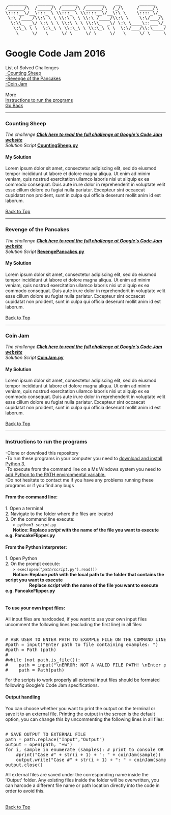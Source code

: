 <pre id="top">

 _______    ______   ______   _______    __       ______       ______   ______   ______   ______       _________  ________   ___ __ __       _____    ______     ____     ______      
/______/\  /_____/\ /_____/\ /______/\  /_/\     /_____/\     /_____/\ /_____/\ /_____/\ /_____/\     /________/\/_______/\ /__//_//_/\     /_____/\ /_____/\   /___/\   /_____/\     
\::::__\/__\:::_ \ \\:::_ \ \\::::__\/__\:\ \    \::::_\/_    \:::__\/ \:::_ \ \\:::_ \ \\::::_\/_    \__.::.__\/\::: _  \ \\::\| \| \ \    \:::_:\ \\:::_ \ \  \_::\ \  \:::__\/     
 \:\ /____/\\:\ \ \ \\:\ \ \ \\:\ /____/\\:\ \    \:\/___/\    \:\ \  __\:\ \ \ \\:\ \ \ \\:\/___/\     /_\::\ \  \::(_)  \ \\:.      \ \       _\:\| \:\ \ \ \   \::\ \  \:\ \____   
  \:\\_  _\/ \:\ \ \ \\:\ \ \ \\:\\_  _\/ \:\ \____\::___\/_    \:\ \/_/\\:\ \ \ \\:\ \ \ \\::___\/_    \:.\::\ \  \:: __  \ \\:.\-/\  \ \     /::_/__ \:\ \ \ \  _\: \ \__\::__::/\  
   \:\_\ \ \  \:\_\ \ \\:\_\ \ \\:\_\ \ \  \:\/___/\\:\____/\    \:\_\ \ \\:\_\ \ \\:\/.:| |\:\____/\    \: \  \ \  \:.\ \  \ \\. \  \  \ \    \:\____/\\:\_\ \ \/__\: \__/\\:\_\:\ \ 
    \_____\/   \_____\/ \_____\/ \_____\/   \_____\/ \_____\/     \_____\/ \_____\/ \____/_/ \_____\/     \_____\/   \__\/\__\/ \__\/ \__\/     \_____\/ \_____\/\________\/ \_____\/                                                                        
</pre>

<h1>Google Code Jam 2016</h1>
List of Solved Challenges<br>
<a href="#sheep">-Counting Sheep</a><br>
<a href="#pancake">-Revenge of the Pancakes</a><br>
<a href="#coinjam">-Coin Jam</a><br>
<!-- <a href="#fractiles">-Fractiles</a><br> -->

<br>
More <br>
<a href="#help">Instructions to run the programs</a> <br>
<a href="https://github.com/yogurt1989/Google-Code-Jam">Go Back</a>
<br>

<hr>
<h3 id="sheep"> Counting Sheep</h3>
<i>The challenge <a href="https://code.google.com/codejam/contest/3264486/dashboard#s=p0"><b>Click here to read the full challenge at Google's Code Jam website</b></a></i> <br>
<i>Solution Script </i> <a href="https://github.com/yogurt1989/Google-Code-Jam/blob/master/2017/PancakeFlipper.py" target="_blank"><b>CountingSheep.py</b></a> <br>
<h4>My Solution</h4>

Lorem ipsum dolor sit amet, consectetur adipiscing elit, sed do eiusmod tempor incididunt ut labore et dolore magna aliqua. Ut enim ad minim veniam, quis nostrud exercitation ullamco laboris nisi ut aliquip ex ea commodo consequat. Duis aute irure dolor in reprehenderit in voluptate velit esse cillum dolore eu fugiat nulla pariatur. Excepteur sint occaecat cupidatat non proident, sunt in culpa qui officia deserunt mollit anim id est laborum.
<br>
<br>
<a href="#top">Back to Top</a> 
<br>

<hr>
<h3 id="pancake">Revenge of the Pancakes</h3>
<i>The challenge <a href="https://code.google.com/codejam/contest/3264486/dashboard#s=p1"><b>Click here to read the full challenge at Google's Code Jam website</b></a></i> <br>
<i>Solution Script </i> <a href="https://github.com/yogurt1989/Google-Code-Jam/blob/master/2016/RevengePancakes.py" target="_blank"><b>RevengePancakes.py</b></a> <br>
<h4>My Solution</h4>
Lorem ipsum dolor sit amet, consectetur adipiscing elit, sed do eiusmod tempor incididunt ut labore et dolore magna aliqua. Ut enim ad minim veniam, quis nostrud exercitation ullamco laboris nisi ut aliquip ex ea commodo consequat. Duis aute irure dolor in reprehenderit in voluptate velit esse cillum dolore eu fugiat nulla pariatur. Excepteur sint occaecat cupidatat non proident, sunt in culpa qui officia deserunt mollit anim id est laborum.
<br>
<br>
<a href="#top">Back to Top</a> 
<br>

<hr>
<h3 id="coinjam">Coin Jam</h3>
<i>The challenge <a href="https://code.google.com/codejam/contest/3264486/dashboard#s=p2"><b>Click here to read the full challenge at Google's Code Jam website</b></a></i> <br>
<i>Solution Script</i> <a href="https://github.com/yogurt1989/Google-Code-Jam/blob/master/2016/CoinJam.py" target="_blank"> <b>CoinJam.py</b></a> <br>
<h4>My Solution</h4>
Lorem ipsum dolor sit amet, consectetur adipiscing elit, sed do eiusmod tempor incididunt ut labore et dolore magna aliqua. Ut enim ad minim veniam, quis nostrud exercitation ullamco laboris nisi ut aliquip ex ea commodo consequat. Duis aute irure dolor in reprehenderit in voluptate velit esse cillum dolore eu fugiat nulla pariatur. Excepteur sint occaecat cupidatat non proident, sunt in culpa qui officia deserunt mollit anim id est laborum.
<br>
<br>
<a href="#top">Back to Top</a> 
<br>

<!--
<hr>
<h3 id="fashion">Fashion Show</h3>
<i>The challenge <a href="https://code.google.com/codejam/contest/3264486/dashboard#s=p3"><b>Click here to read the full challenge at Google's Code Jam website</b></a></i> <br>
<i>Solution Script</i> <a href="https://github.com/yogurt1989/Google-Code-Jam/blob/master/2016/CoinJam.py" target="_blank"><b>CoinJam.py</b></a> <br>
<h4>My Solution</h4>
This was one difficult challenge! To start with, the samples are all given in multiple lines of texts. To solve this I wrote a method format_samples(samples) that formats each sample as a list containing all samples as list of their own following the format [48, 3, ['+', 1, 33], ['+', 1, 34], ['o', 1, 19]], where the first number appearing is n, the second corresponds to m, and then all given models as list, containing style, and row and column coordinate positions respectively.<br>
Once the samples are formatted we can start solving the challenge. The main algorithm fashionShow(stage_layout) takes a stage layout (sample) as an argument. First it stores the values of n and m in independent variables and deletes them from the list, leaving a full list of only models styles and coordinates (if any). For this solution I used two different matrices, the first matrix contains the stage layout, the second matrix contains a list of four booleans that keep track of the possible changes for each model on the stage. To get the first matrix we call the method getStage(n, stage_layout). This method takes a grid of size n x n, a list of m model's position coordinates on the grid (stage layout), and returns the stage as a matrix (list of lists). All empty spaces on the list are completed with the char '-'. Then we proceed to create the second matrix, the method newMatrix (n) returns a new matrix of n x n, that contains no estimations. The neutral value I chose is True, since it is neutral on the logical operator AND, that is to say it will be absorbed when the real estimations are given. Each element of the second matrix corresponds to each model on the first matrix. The second matrix keeps a list (array) of booleans of the form [True,True,True,True], corresponding respectively to the possible states '.', '+', 'x', or 'o'. Once we got our 'empty' matrix it is time to pair it with the given stage, to do this we call the method populateMatrix (n,stage,matrix). This method will iterate both matrices, and call the subroutine refreshMatrix (matrix, row_index, column_index, style) for every model on the stage. The latest method will, update the entire estimation matrix according to the set of rules given on the Fashion Challenge. Note that estimations must be updated from the coordinates of insertion of a model taking into account rows, columns and diagonal lines (which I separated in four different quadrants).
Once we got the stage and the matrix with all possible states, we called the method optimizeStage (n, stage, matrix). This method will go through the stage and now updated matrix, and try to place new models in every open position available that it finds. Obviously, every new model that is inserted must call for the refreshMatrix() method in order to update the estimations. This method conveniently returns the number of insertions that occurred. The final method getPoints (stage) calculates the total points on the stage following the specifications of the challenge. Due to the intrinsic complexity of this challenge, I had to implement methods for printing both matrices, these methods are not part of the final solution but aid me on the resolution of the challenge.
Once we got the stage and the matrix with all possible states, we called the method optimizeStage (n, stage, matrix). This method will go through the stage and now updated matrix, and try to place new models in every open position available that it finds. Obviously, every new model that is inserted must call for the refreshMatrix() method in order to update the estimations. This method conveniently returns the number of insertions that occurred. The final method getPoints (stage) calculates the total points on the stage following the specifications of the challenge. Due to the intrinsic complexity of this challenge, I had to implement methods for printing both matrices, these methods are not part of the final solution but aid me on the resolution of the challenge.
<br>
<br>
<a href="#top">Back to Top</a> 
<br>
-->
<hr>
<h3 id="help">Instructions to run the programs</h3>
-Clone or download this repository<br>
-To run these programs in your computer you need to <a href="https://www.python.org/downloads/">download and install Python 3.</a><br>
-To execute from the command line on a Ms Windows system you need to <a href="https://docs.python.org/2/using/windows.html">add Python to the PATH environmental variable.</a><br>
-Do not hesitate to contact me if you have any problems running these programs or if you find any bugs <br>

<h4>From the command line:</h4>
1. Open a terminal <br>
2. Navigate to the folder where the files are located <br>
3. On the command line execute: <br>
&nbsp &nbsp &nbsp <code>> python3 <i>script</i>.py </code> <br>
&nbsp &nbsp &nbsp <b>Notice: Replace <i>script</i> with the name of the file you want to execute e.g. PancakeFlipper.py</b> <br>

<h4>From the Python interpreter:</h4>
1. Open Python <br>
2. On the prompt execute: <br>
&nbsp &nbsp &nbsp <code>> exec(open("<i>path</i>/<i>script</i>.py").read())</code> <br>
&nbsp &nbsp &nbsp <b>Notice: Replace <i>path</i> with the local path to the folder that contains the script you want to execute</b> <br>
&nbsp &nbsp &nbsp &nbsp &nbsp &nbsp &nbsp &nbsp &nbsp &nbsp<b>Replace <i>script</i> with the name of the file you want to execute e.g. PancakeFlipper.py</b> <br>
<br>
<h4>To use your own input files:</h4>
All input files are hardcoded, if you want to use your own input files uncomment the following lines (excluding the first line) in all files:
<br>
<br>
<pre>
# ASK USER TO ENTER PATH TO EXAMPLE FILE ON THE COMMAND LINE
#path = input("Enter path to file containing examples: ")
#path = Path (path)
#
#while (not path.is_file()):
#    path = input("\nERROR: NOT A VALID FILE PATH! \nEnter path to file containing examples: ")
#    path = Path(path)
</pre>
For the scripts to work properly all external input files should be formated following Google's Code Jam specifications.
<br>

<h4>Output handling</h4>
You can choose whether you want to print the output on the terminal or save it to an external file.
Printing the output in the screen is the default option, you can change this by uncommenting the following lines in all files:
<br>
<br>
<pre>
# SAVE OUTPUT TO EXTERNAL FILE
path = path.replace("Input","Output")
output = open(path, "+w")
for i, sample in enumerate (samples): # print to console OR saved to external file
    #print("Case #" + str(i + 1) + ": " + coinJam(sample))
    output.write("Case #" + str(i + 1) + ": " + coinJam(sample) + "\n")
output.close()
</pre>
All external files are saved under the corresponding name inside the 'Output' folder. Any existing files inside the folder will be overwritten, you can harcode a different file name or path location directly into the code in order to avoid this.
<br>

<br>
<br>
<a href="#top">Back to Top</a> 
<br>